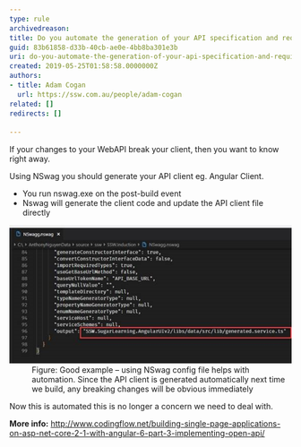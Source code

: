 ```yaml
---
type: rule
archivedreason: 
title: Do you automate the generation of your API specification and required clients?
guid: 83b61858-d33b-40cb-ae0e-4bb8ba301e3b
uri: do-you-automate-the-generation-of-your-api-specification-and-required-clients
created: 2019-05-25T01:58:58.0000000Z
authors:
- title: Adam Cogan
  url: https://ssw.com.au/people/adam-cogan
related: []
redirects: []

---
```


If your changes to your WebAPI break your client, then you want to know right away.

Using NSwag you should generate your API client eg. Angular Client.

* You run nswag.exe on the post-build event
* Nswag will generate the client code and update the API client file directly


<!--endintro-->
<dl class="goodImage"><dt><img src="using-nswag-helps-automation.jpg" alt="using-nswag-helps-automation.jpg"></dt><dd>Figure: Good example – using NSwag config file helps with automation. Since the API client is generated automatically next time we build, any breaking changes will be obvious immediately<br></dd></dl>
Now this is automated this is no longer a concern we need to deal with.

**More info:** http://www.codingflow.net/building-single-page-applications-on-asp-net-core-2-1-with-angular-6-part-3-implementing-open-api/
